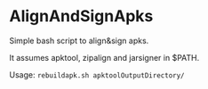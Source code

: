 # AlignAndSignApks

Simple bash script to align&amp;sign apks.

It assumes apktool, zipalign and jarsigner in $PATH.

Usage: ```rebuildapk.sh apktoolOutputDirectory/```
